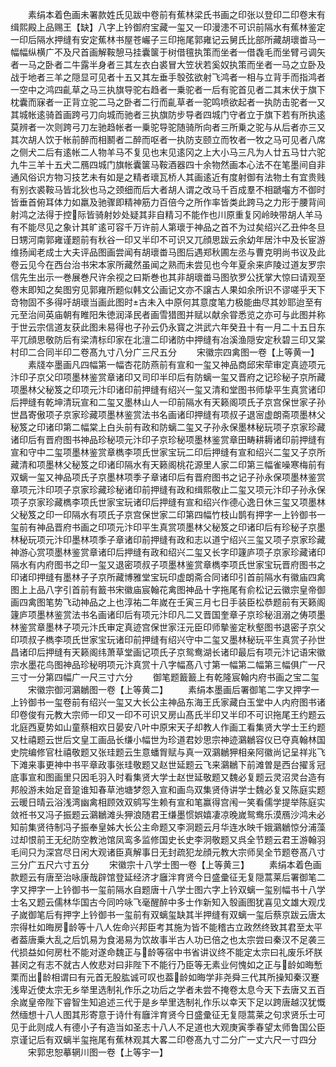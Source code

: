 <!-- { "loadSidebar": true } -->
　　素绢本着色画未署款姓氏见跋中卷前有蕉林梁氏书画之印张以登印二印卷末有缉熙殿上品赐王【缺】八字上钤御府宝藏一玺又一印漫漶不可识前隔水有蕉林鉴定一印后隔水押缝有安定蕉林书屋苍巗子三印拖尾郭雍记云舅氏比部所藏胡瓌畨马一幅幅纵横广不及尺首画解鞍憩马挂囊箧于树借氊执策而坐者一借毳毛而坐臂弓调矢者一马之卧者二牛露半身者三其左衣白裘冒大笠状若奚奴执策而坐者一马之立卧及战于地者三羊之隠显可见者十五又其左垂手彀弦欲射飞鸿者一相与立背手而指鸿者一空中之鸿四齓草之马三执旗导驼右趋者一乗驼者一后有驼首见者二其末伏于旗下枕囊而寐者一正背立驼二马之卧者二行而齓草者一驼鸣喷欲起者一执防击驼者一又其城帐逺骑首画跨弓刀向城而驰者三执旗防步导者四城门守者立于旗下若有所执逺莫辨者一次则跨弓刀左驰趋帐者一乗驼导驼随骑所向者三所乗之驼与从后者亦三又其次胡人饮于帐前醉而相鬭者二醉而呕者一执防支颐立而牧者一牧之马可见者八席之侧犬二后有逺帐二人物羊马不复见也末见逺冈之上大小马三凡为人廿五马廿六驼九牛三羊十五犬二鴈四城门旗帐囊箧马鞍酒器四十余物然画本心法不在笔墨间自非通风俗识方物习技艺未有如是之精者瓌瓦桥人其画逺近有度射御有法物土有宜贵贱有别衣裘鞍马皆北狄也马之颈细而后大者胡人谓之改马千百成羣不相蹏囓方不御时皆垂首俯耳体力如羸及驰骤即精神筋力百倍今之所作率皆类此跨马之力形于腰背间射鸿之法得于控际皆骑射妙处疑其非自精习不能作也川原重复冈岭映带胡人羊马有不能尽见之象计其旷逺可容千万许前人第瓌于神品之首不为过矣绍兴乙丑仲冬旦日甥河南郭雍谨题前有秋谷一印又半印不可识又兀顔思跋云余幼年居汴中及长宦游维扬闻老成士大夫评品图画尝闻有胡瓌畨马图后遇郑秋圃左丞与曹克明尚书议及此卷云见今在西台治书宋本家所藏然虽闻之熟而未尝见也今年夏余来庐陵过道友罗宗信先生出示一巻展巻尺许余视之曰斯巻也其非胡瓌畨马图欤罗公抚掌大惊曰请观至卷末即知之矣图穷见郭雍所题似韩文公画记文亦不譲古人果如余所识不谬嗟乎天下竒物固不多得吁胡瓌当画此图时古未入中原何其意度笔力极能曲尽其妙耶迨至有元至治间英庙朝有睢阳朱徳润泽民者画雪猎图并赋以献余甞悉览之亦可与此图并称于世云宗信道友获此图未易得也子孙云仍永寳之洪武六年癸丑十有一月二十五日东平兀顔思敬防后有梁清标印家在北澶二印诸防中押缝有冶溪渔隠安定秋碧三印又棠村印二合同半印二卷髙九寸八分广三尺五分
　　宋徽宗四禽图一卷【上等黄一】
　　素牋夲墨画凡四幅第一幅杏花防燕前有宣和一玺又神品商邱宋荦审定真迹项元汴印子京父印项墨林鉴赏章诸印又司印半印后有防螭一玺又晋府之记珍秘子京所藏项墨林父秘笈之印项元汴印诸印前押缝有绍兴一玺又清和堂图书师挚平生真赏诸印后押缝有乾坤清玩宣和二玺又墨林山人一印前隔水有天籁阁项氏子京宫保世家子孙世昌寄傲项子京家珍藏项墨林鉴赏法书名画诸印押缝有项叔子退宻虚朗斋项墨林父秘笈之印诸印第二幅棠上白头前有政和防螭二玺又子孙永保墨林秘玩项子京家珍藏诸印后有晋府图书神品珍秘项元汴印子京珍秘项墨林鉴赏章田畴耕耨诸印前押缝有宣和守中二玺项墨林鉴赏章檇李项氏世家宝玩二印后押缝有宣和绍兴二玺又子京所藏清和项墨林父秘笈之印诸印隔水有天籁阁桃花源里人家二印第三幅雀噪寒梅前有双螭一玺又神品项氏子京墨林项季子章诸印后有晋府图书之记子孙永保项墨林鉴赏章项元汴印项子京家珍藏珍秘诸印前押缝有政和缉熙敬止二玺又项元汴印子孙永保项子京家珍藏檇李项氏世家宝玩诸印后押缝有宣和绍兴作德心逸日休三玺又项墨林父秘笈之印一印隔水有项氏子京宫保世家二印第四幅竹枝山鹊有押字一上钤御书一玺前有神品晋府书画之印项元汴印平生真赏项墨林父秘笈之印诸印后有珍秘子京墨林秘玩项元汴印墨林项季子章诸印前押缝有政和志以道宁绍兴三玺又项子京家珍藏神游心赏项墨林鉴赏章诸印后押缝有政和绍兴二玺又长字印籧庐项子京家珍藏诸印隔水有内府图书之印一玺又退密项叔子项墨林鉴赏章檇李项氏世家宝玩晋府图书之印诸印押缝有墨林子子京所藏博雅堂宝玩印虚朗斋合同诸印引首前隔水有徽庙四禽图上上品八字引首前有籖书宋徽庙宸翰花禽图神品十字拖尾有俞松记云徽宗皇帝御画四禽图笔势飞动神品之上也淳祐二年嵗在壬寅三月七日手装臣松恭题前有天籁阁籧庐项墨林鉴赏法书名画诸印后有项元汴印凡二又晋国奎章子京珍秘沮溺之俦项墨林鉴赏章墨林子项元汴氏审定真迹宫保世家汪元臣印师摰鉴定秋壑图书退密子京父印项叔子檇李项氏世家宝玩诸印前押缝有绍兴守中二玺又墨林秘玩平生真赏子孙世昌诸印后押缝有天籁阁纬萧草堂画记项氏子京鸳鸯湖长诸印最后有项元汴记语宋徽宗水墨花鸟图神品珍秘明项元汴真赏十八字幅髙八寸第一幅第二幅第三幅俱广一尺三寸一分第四幅广一尺三寸六分
　　御笔题籖籖上有乾隆宸翰内府书画之宝二玺
　　宋徽宗御河鸂鶒图一卷【上等黄二】
　　素绢本墨画后署御笔二字又押字一上钤御书一玺卷前有绍兴一玺又大长公主神品东海王氏家藏白玉堂中人内府图书诸印卷俊有元教大宗师一印又一印不可识又房山髙氏半印又半印不可识拖尾王约题云北庭西夏势如山童蔡相欢日晏安八叶中原宋天子却教人作画工看集贤大学士王约题又杜禧题云世后文皇工画品长缣小幅世为珍道君妙思宗神迹鸂鶒容仪已夺真翰林国史院编修官杜禧敬题又张珪题云生意蟠胷赋与真一双鸂鶒狎相亲阿徽尚记呈祥兆飞下滩来事更神中书平章政事张珪敬题又赵世延题云飞来鸂鶒下前滩曽是西台擢豸冠底事宣和图画里只因毛羽入时看集贤大学士赵世延敬题又魏必复题云灵沼灵台造有邦般游未始足音跫谁知春草池塘梦怨入宣和画鸟双集贤侍讲学士魏必复又陈庭实题云暖日晴云浴浅湾幽禽相顾效双鹓写生赖有宣和笔赢得宫闱一笑看儒学提举陈庭实敛袵书又冯子振题云鸂鶒滩头狎浪随君王缣墨惯娯嬉凄凉晚嵗鸳鸯乐漠鴈沙鸿未必知前集贤待制冯子振奉皇姊大长公主命题又李泂题云月华连水映千娥鸂鶒惊分浦藻过却恨前王无纪防空教池馆凤鸾多监修国史长史李泂敬题又呉全节题云君王游翰羽毛间只为深宫尽日闲大观诸臣真解事日无封疏犯龙顔元教大宗师吴全节题卷髙八寸三分广五尺六寸五分
　　宋徽宗十八学士图一卷【上等黄三】
　　素绢本着色画款题云有唐至治咏康哉辟馆登延经济才廱泮育贤今日盛彚征无复隠蒿莱后署御笔二字又押字一上钤御书一玺前隔水自题唐十八学士图六字上钤双螭一玺别幅书十八学士名又题云儒林华国古今同吟咏飞毫醒醉中多士作新知入彀画图犹喜见文雄大观戊子嵗御笔后有押字上钤御书一玺前有双螭玺缺其半押缝有双螭一玺后蔡京跋云唐太宗得杜如晦房龄等十八人佐命兴邦臣考其施为皆不能稽古立政然终致其君至太平者葢唐乗大乱之后饥易为食渴易为饮故事半古人功已倍之也太宗尝曰秦汉不足袭三代损益如何房杜不能对遂命魏正与龄等宿中书省讲议终不能定太宗曰礼废乐坏朕甚闵之有志不就古人攸悲对曰非陛下不能行乃臣等无素业何愧如之正与龄如晦慙栗而出龄相谓曰有元首无股肱诚可叹也葢龄如晦学非尧舜三代其所操知秦汉蹇浅卑近使太宗无乡举里选制礼作乐之功后之学者未尝不掩卷太息今天下去唐又五百余嵗皇帝陛下睿智生知追述三代于是乡举里选制礼作乐以幸天下足以跨唐越汉犹慨然缅想十八人图其形寄意于诗什有廱泮育贤今日盛彚征无复隠蒿莱之句求贤乐士可见于此则成人有德小子有造当如圣志十八人不足道也大观庚寅季春望太师鲁国公臣京谨记后有双螭半玺拖尾有蕉林观其大畧二印卷髙九寸二分广一丈六尺一寸四分
　　宋郭忠恕摹辋川图一卷【上等宇一】
